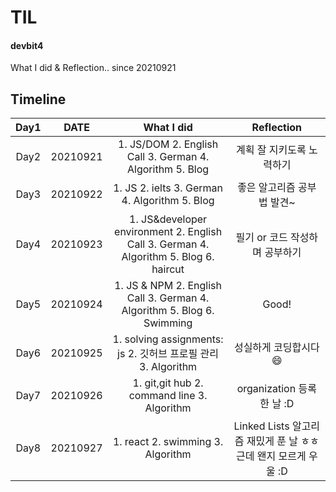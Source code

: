 # TIL

#### devbit4

What I did & Reflection.. since 20210921
 
## Timeline
|Day1|DATE | What I did|Reflection|
|:---:|:---:|:---:|:---:|
|Day2|20210921|1. JS/DOM 2. English Call 3. German 4. Algorithm 5. Blog| 계획 잘 지키도록 노력하기 |
|Day3|20210922|1. JS 2. ielts 3. German 4. Algorithm 5. Blog|좋은 알고리즘 공부법 발견~|
|Day4|20210923|1. JS&developer environment 2. English Call 3. German 4. Algorithm 5. Blog 6. haircut|필기 or 코드 작성하며 공부하기|
|Day5|20210924|1. JS & NPM 2. English Call 3. German 4. Algorithm 5. Blog 6. Swimming| Good!|
|Day6|20210925|1. solving assignments: js 2. 깃허브 프로필 관리 3. Algorithm|성실하게 코딩합시다 :smile: |
|Day7|20210926|1. git,git hub 2. command line 3. Algorithm|organization 등록한 날 :D|
|Day8|20210927|1. react 2. swimming 3. Algorithm| Linked Lists 알고리즘 재밌게 푼 날 ㅎㅎ근데 왠지 모르게 우울 :D|
